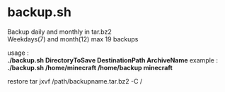 # backup.sh
Backup daily and monthly in tar.bz2  
Weekdays(7) and month(12) max 19 backups  

usage :  
**./backup.sh DirectoryToSave DestinationPath ArchiveName**
example :  
**./backup.sh /home/minecraft /home/backup minecraft**  

restore tar jxvf /path/backupname.tar.bz2  -C / 
